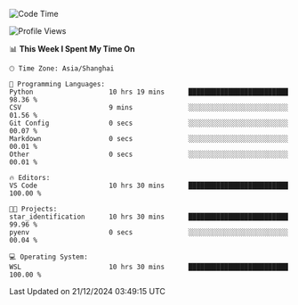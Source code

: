 <!--START_SECTION:waka-->
![Code Time](http://img.shields.io/badge/Code%20Time-2%2C156%20hrs-blue)

![Profile Views](http://img.shields.io/badge/Profile%20Views-2-blue)

📊 **This Week I Spent My Time On** 

```text
🕑︎ Time Zone: Asia/Shanghai

💬 Programming Languages: 
Python                   10 hrs 19 mins      █████████████████████████   98.36 % 
CSV                      9 mins              ░░░░░░░░░░░░░░░░░░░░░░░░░   01.56 % 
Git Config               0 secs              ░░░░░░░░░░░░░░░░░░░░░░░░░   00.07 % 
Markdown                 0 secs              ░░░░░░░░░░░░░░░░░░░░░░░░░   00.01 % 
Other                    0 secs              ░░░░░░░░░░░░░░░░░░░░░░░░░   00.01 % 

🔥 Editors: 
VS Code                  10 hrs 30 mins      █████████████████████████   100.00 % 

🐱‍💻 Projects: 
star_identification      10 hrs 30 mins      █████████████████████████   99.96 % 
pyenv                    0 secs              ░░░░░░░░░░░░░░░░░░░░░░░░░   00.04 % 

💻 Operating System: 
WSL                      10 hrs 30 mins      █████████████████████████   100.00 % 
```


 Last Updated on 21/12/2024 03:49:15 UTC
<!--END_SECTION:waka-->